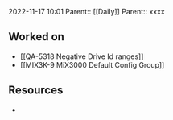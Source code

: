 2022-11-17 10:01
Parent:: [[Daily]] 
Parent:: xxxx

## Worked on

- [[QA-5318 Negative Drive Id ranges]]
- [[MIX3K-9 MiX3000 Default Config Group]]

## Resources

- 





